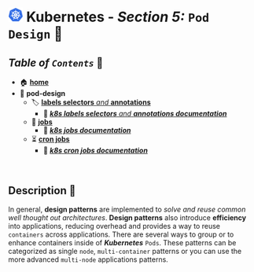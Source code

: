 # <img src="../assets/img/k8s.png" width="30px"> **Kubernetes** - ***Section 5:*** `Pod Design` 💠

## ***Table*** *of* ***`Contents`*** 📜

* 🏠 [**home**](../README.md)
* 💠 **pod-design**
  * 🏷️ [**labels selectors** *and* **annotations**](22-labels-selectors-annotations/README.md)
    * 🔗 <a href="https://kubernetes.io/docs/concepts/overview/working-with-objects/labels/" target="_blank">***k8s labels selectors** *and* **annotations documentation***</a>
  * 👔 [**jobs**](23-jobs/README.md)
    * 🔗 <a href="https://kubernetes.io/docs/concepts/workloads/controllers/job/" target="_blank">***k8s jobs documentation***</a>
  * ⏳ [**cron jobs**](24-cron-jobs/README.md)
    * 🔗 <a href="https://kubernetes.io/docs/concepts/workloads/controllers/cron-jobs/" target="_blank">***k8s cron jobs documentation***</a>

<br />

## **Description** 👀

In general, **design patterns** are implemented to *solve and reuse common well thought out architectures*. **Design patterns** also introduce **efficiency** into applications, reducing overhead and provides a way to reuse `containers` across applications. There are several ways to group or to enhance containers inside of ***Kubernetes*** `Pods`. These patterns can be categorized as single `node`, `multi-container` patterns or you can use the more advanced `multi-node` applications patterns.
